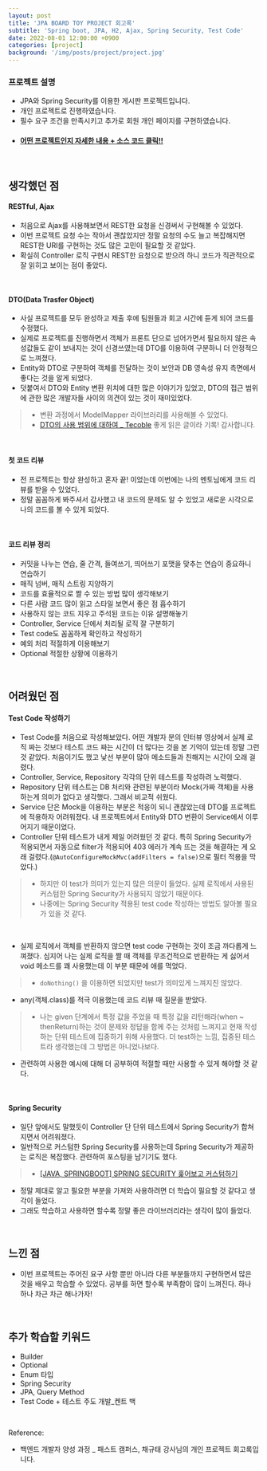 ```yaml
---
layout: post
title: 'JPA BOARD TOY PROJECT 회고록'
subtitle: 'Spring boot, JPA, H2, Ajax, Spring Security, Test Code'
date: 2022-08-01 12:00:00 +0900
categories: [project]
background: '/img/posts/project/project.jpg'
---
```


### 프로젝트 설명

- JPA와 Spring Security를 이용한 게시판 프로젝트입니다.
- 개인 프로젝트로 진행하였습니다.
- 필수 요구 조건을 만족시키고 추가로 회원 개인 페이지를 구현하였습니다.
- #### [ 어떤 프로젝트인지 자세한 내용 + 소스 코드 클릭!! ](https://github.com/iheese/JPABoardProject)

<br>

## 생각했던 점

#### RESTful, Ajax
- 처음으로 Ajax를 사용해보면서 REST한 요청을 신경써서 구현해볼 수 있었다. 
- 이번 프로젝트 요청 수는 작아서 괜찮았지만 정말 요청의 수도 늘고 복잡해지면 REST한 URI를 구현하는 것도 많은 고민이 필요할 것 같았다.
- 확실히 Controller 로직 구현시 REST한 요청으로 받으려 하니 코드가 직관적으로 잘 읽히고 보이는 점이 좋았다.

<br>

#### DTO(Data Trasfer Object)
- 사실 프로젝트를 모두 완성하고 제출 후에 팀원들과 회고 시간에 듣게 되어 코드를 수정했다.
- 실제로 프로젝트를 진행하면서 객체가 프론트 단으로 넘어가면서 필요하지 않은 속성값들도 같이 보내지는 것이 신경쓰였는데 DTO를 이용하여 구분하니 더 안정적으로 느껴졌다.
- Entity와 DTO로 구분하여 객체를 전달하는 것이 보안과 DB 영속성 유지 측면에서 좋다는 것을 알게 되었다.
- 덧붙여서 DTO와 Entity 변환 위치에 대한 많은 이야기가 있었고, DTO의 접근 범위에 관한 많은 개발자들 사이의 의견이 있는 것이 재미있었다.
> - 변환 과정에서 ModelMapper 라이브러리를 사용해볼 수 있었다. 
> - [DTO의 사용 범위에 대하여 _ Tecoble](https://tecoble.techcourse.co.kr/post/2021-04-25-dto-layer-scope/) 좋게 읽은 글이라 기록! 감사합니다.

<br>

#### 첫 코드 리뷰

- 전 프로젝트는 항상 완성하고 혼자 끝! 이었는데 이번에는 나의 멘토님에게 코드 리뷰를 받을 수 있었다. 
- 정말 꼼꼼하게 봐주셔서 감사했고 내 코드의 문제도 알 수 있었고 새로운 시각으로 나의 코드를 볼 수 있게 되었다. 

<br>

#### 코드 리뷰 정리
- 커밋을 나누는 연습, 줄 간격, 들여쓰기, 띄어쓰기 포맷을 맞추는 연습이 중요하니 연습하기
- 매직 넘버, 매직 스트링 지양하기
- 코드를 효율적으로 짤 수 있는 방법 많이 생각해보기
- 다른 사람 코드 많이 읽고 스타일 보면서 좋은 점 흡수하기
- 사용하지 않는 코드 지우고 주석된 코드는 이유 설명해놓기
- Controller, Service 단에서 처리될 로직 잘 구분하기
- Test code도 꼼꼼하게 확인하고 작성하기
- 예외 처리 적절하게 이용해보기
- Optional 적절한 상황에 이용하기

<br>

## 어려웠던 점

####  Test Code 작성하기

- Test Code를 처음으로 작성해보았다. 어떤 개발자 분의 인터뷰 영상에서 실제 로직 짜는 것보다 테스트 코드 짜는 시간이 더 많다는 것을 본 기억이 있는데 정말 그런 것 같았다. 처음이기도 했고 낯선 부분이 많아 메소드들과 친해지는 시간이 오래 걸렸다. 
- Controller, Service, Repository 각각의 단위 테스트를 작성하려 노력했다. 
- Repository 단위 테스트는 DB 처리와 관련된 부분이라 Mock(가짜 객체)을 사용하는게 의미가 없다고 생각했다. 그래서 비교적 쉬웠다.
- Service 단은 Mock을 이용하는 부분은 적응이 되니 괜찮았는데 DTO를 프로젝트에 적용하자 어려워졌다. 내 프로젝트에서 Entity와 DTO 변환이 Service에서 이루어지기 때문이었다.
- Controller 단위 테스트가 내게 제일 어려웠던 것 같다. 특히 Spring Security가 적용되면서 자동으로 filter가 적용되어 403 에러가 계속 뜨는 것을 해결하는 게 오래 걸렸다.(`@AutoConfigureMockMvc(addFilters = false)`으로 필터 적용을 막았다.)
> - 하지만 이 test가 의미가 있는지 많은 의문이 들었다. 실제 로직에서 사용된 커스텀한 Spring Security가 사용되지 않았기 때문이다. 
> - 나중에는 Spring Security 적용된 test code 작성하는 방법도 알아볼 필요가 있을 것 같다. 

<br>

- 실제 로직에서 객체를 반환하지 않으면 test code 구현하는 것이 조금 까다롭게 느껴졌다. 심지어 나는 실제 로직을 짤 때 객체를 무조건적으로 반환하는 게 싫어서 void 메소드를 꽤 사용했는데 이 부분 때문에 애를 먹었다.
> - `doNothing()` 을 이용하면 되었지만 test가 의미있게 느껴지진 않았다.
- any(객체.class)를 적극 이용했는데 코드 리뷰 때 질문을 받았다. 
> - 나는 given 단계에서 특정 값을 주었을 때 특정 값을 리턴해라(when ~ thenReturn)하는 것이 문제와 정답을 함께 주는 것처럼 느껴지고 현재 작성하는 단위 테스트에 집중하기 위해 사용했다. 더 test하는 느낌, 집중된 테스트라 생각했는데 그 방법은 아니었나보다. 
- 관련하여 사용한 예시에 대해 더 공부하여 적절할 때만 사용할 수 있게 해야할 것 같다. 

<br>

#### Spring Security
- 일단 앞에서도 말했듯이 Controller 단 단위 테스트에서 Spring Security가 합쳐지면서 어려워졌다.
- 일반적으로 커스텀한 Spring Security를 사용하는데 Spring Security가 제공하는 로직은 복잡했다. 관련하여 포스팅을 남기기도 했다.
> - [[JAVA, SPRINGBOOT] SPRING SECURITY 훑어보고 커스텀하기](https://iheese.github.io/java/2022/07/27/springsecurity/)

- 정말 제대로 알고 필요한 부분을 가져와 사용하려면 더 학습이 필요할 것 같다고 생각이 들었다. 
- 그래도 학습하고 사용하면 할수록 정말 좋은 라이브러리라는 생각이 많이 들었다.

<br>

## 느낀 점
- 이번 프로젝트는 주어진 요구 사항 뿐만 아니라 다른 부분들까지 구현하면서 많은 것을 배우고 학습할 수 있었다. 공부를 하면 할수록 부족함이 많이 느껴진다. 하나 하나 차근 차근 해나가자! 

<br>

## 추가 학습할 키워드
- Builder
- Optional
- Enum 타입
- Spring Security
- JPA, Query Method
- Test Code + 테스트 주도 개발_켄트 백

<br>

Reference:
- 백엔드 개발자 양성 과정 _ 패스트 캠퍼스, 채규태 강사님의 개인 프로젝트 회고록입니다. 